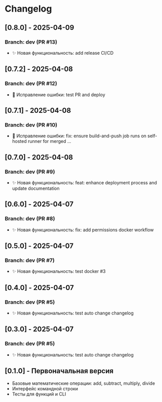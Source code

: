 # Changelog

## [0.8.0] - 2025-04-09
### Branch: dev (PR #13)
- ✨ Новая функциональность: add release CI/CD



## [0.7.2] - 2025-04-08
### Branch: dev (PR #12)
- 🐛 Исправление ошибки: test PR and deploy



## [0.7.1] - 2025-04-08
### Branch: dev (PR #10)
- 🐛 Исправление ошибки: fix: ensure build-and-push job runs on self-hosted runner for merged …



## [0.7.0] - 2025-04-08
### Branch: dev (PR #9)
- ✨ Новая функциональность: feat: enhance deployment process and update documentation



## [0.6.0] - 2025-04-07
### Branch: dev (PR #8)
- ✨ Новая функциональность: fix: add permissions docker workflow



## [0.5.0] - 2025-04-07
### Branch: dev (PR #7)
- ✨ Новая функциональность: test docker #3



## [0.4.0] - 2025-04-07
### Branch: dev (PR #5)
- ✨ Новая функциональность: test auto change changelog



## [0.3.0] - 2025-04-07
### Branch: dev (PR #5)
- ✨ Новая функциональность: test auto change changelog



## [0.1.0] - Первоначальная версия
- Базовые математические операции: add, subtract, multiply, divide
- Интерфейс командной строки
- Тесты для функций и CLI
